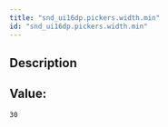```yaml
---
title: "snd_ui16dp.pickers.width.min"
id: "snd_ui16dp.pickers.width.min"
---
```

## Description



## Value: 
```
30
```